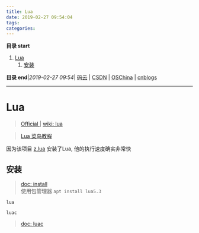 ```yaml
---
title: Lua
date: 2019-02-27 09:54:04
tags: 
categories: 
---
```


**目录 start**
 
1. [Lua](#lua)
    1. [安装](#安装)

**目录 end**|_2019-02-27 09:54_| [码云](https://gitee.com/gin9) | [CSDN](http://blog.csdn.net/kcp606) | [OSChina](https://my.oschina.net/kcp1104) | [cnblogs](http://www.cnblogs.com/kuangcp)
****************************************
# Lua

> [Official ](https://www.lua.org/) | [wiki: lua](https://en.wikipedia.org/wiki/Lua_(programming_language))

> [Lua 菜鸟教程](http://www.runoob.com/lua/lua-tutorial.html)

因为该项目 [z.lua](https://github.com/skywind3000/z.lua) 安装了Lua, 他的执行速度确实非常快

## 安装
> [doc: install](https://www.lua.org/start.html#installing)  
> 使用包管理器 `apt install lua5.3`

`lua`

`luac`
> [doc: luac](https://www.lua.org/manual/5.3/luac.html)

